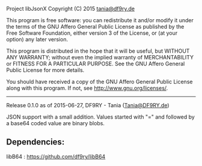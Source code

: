 
Project libJsonX
Copyright (C) 2015  tania@df9ry.de

This program is free software: you can redistribute it and/or modify
it under the terms of the GNU Affero General Public License as
published by the Free Software Foundation, either version 3 of the
License, or (at your option) any later version.

This program is distributed in the hope that it will be useful,
but WITHOUT ANY WARRANTY; without even the implied warranty of
MERCHANTABILITY or FITNESS FOR A PARTICULAR PURPOSE.  See the
GNU Affero General Public License for more details.

You should have received a copy of the GNU Affero General Public License
along with this program.  If not, see <http://www.gnu.org/licenses/>.

------------------------------------------------------------------------

Release 0.1.0 as of 2015-06-27, DF9RY - Tania (Tania@DF9RY.de)

JSON support with a small addition. Values started with "=" and
followed by a base64 coded value are binary blobs.

Dependencies:
-------------

libB64 : <https://github.com/df9ry/libB64>
